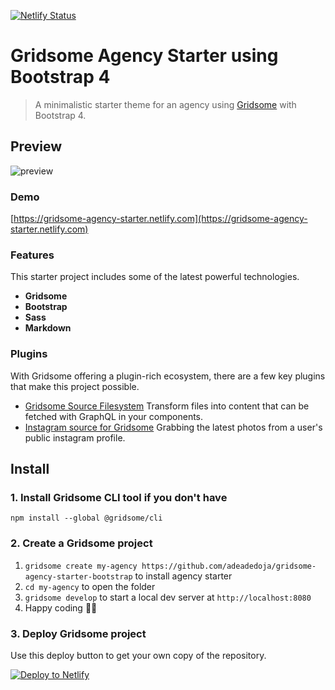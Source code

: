[![Netlify Status](https://api.netlify.com/api/v1/badges/1aa6d8ef-65bd-4520-8781-0614d2bc4f4b/deploy-status)](https://app.netlify.com/sites/gridsome-agency-starter/deploys)
# Gridsome Agency Starter using Bootstrap 4

> A minimalistic starter theme for an agency using [Gridsome]() with Bootstrap 4.

## Preview

![preview](https://pbs.twimg.com/media/EFP-n2pWkAEa3si?format=jpg&name=4096x4096)

### Demo

[https://gridsome-agency-starter.netlify.com](https://gridsome-agency-starter.netlify.com)

### Features

This starter project includes some of the latest powerful technologies.

*   **Gridsome** 
*   **Bootstrap** 
*   **Sass**
*   **Markdown** 

### Plugins

With Gridsome offering a plugin-rich ecosystem, there are a few key plugins that make this project possible. 

- [Gridsome Source Filesystem](https://gridsome.org/plugins/@gridsome/source-filesystem) Transform files into content that can be fetched with GraphQL in your components.
- [Instagram source for Gridsome](https://gridsome.org/plugins/@zefman/gridsome-source-instagram) Grabbing the latest photos from a user's public instagram profile.

## Install
### 1. Install Gridsome CLI tool if you don't have

`npm install --global @gridsome/cli`

### 2. Create a Gridsome project

1. `gridsome create my-agency https://github.com/adeadedoja/gridsome-agency-starter-bootstrap` to install agency starter
2. `cd my-agency` to open the folder
3. `gridsome develop` to start a local dev server at `http://localhost:8080`
4. Happy coding 🎉🙌

<!-- Markdown snippet -->
### 3. Deploy Gridsome project
Use this deploy button to get your own copy of the repository.

[![Deploy to Netlify](https://www.netlify.com/img/deploy/button.svg)](https://app.netlify.com/start/deploy?repository=https://github.com/adeadedoja/gridsome-agency-starter-bootstrap)